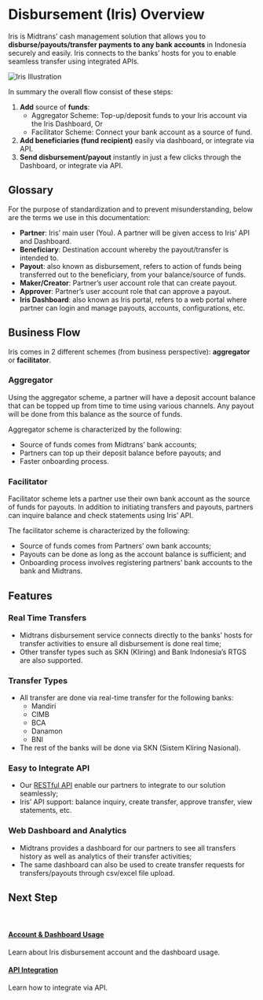 # Disbursement (Iris) Overview

Iris is Midtrans’ cash management solution that allows you to **disburse/payouts/transfer payments to any bank accounts** in Indonesia securely and easily. Iris connects to the banks’ hosts for you to enable seamless transfer using integrated APIs.

![Iris Illustration](https://storage.googleapis.com/go-merchant-production.appspot.com/uploads/2020/11/59d58817e872cc6052f7161b4fc18c18_811b73f424b3b631e50cfe7a9f019871_compressed.png ':size=500')

In summary the overall flow consist of these steps:
1. **Add** source of **funds**:
    * Aggregator Scheme: Top-up/deposit funds to your Iris account via the Iris Dashboard, Or
    * Facilitator Scheme: Connect your bank account as a source of fund.
2. **Add beneficiaries (fund recipient)** easily via dashboard, or integrate via API.
3. **Send disbursement/payout** instantly in just a few clicks through the Dashboard, or integrate via API.

<!-- @TODO: Need some visual, request to MKT team or maybe from Iris sales deck-->

## Glossary
For the purpose of standardization and to prevent misunderstanding, below are the terms we use in this documentation:

- **Partner**: Iris’ main user (You). A partner will be given access to Iris’ API and Dashboard.
- **Beneficiary**: Destination account whereby the payout/transfer is intended to.
- **Payout**: also known as disbursement, refers to action of funds being transferred out to the beneficiary, from your balance/source of funds.
- **Maker/Creator**: Partner’s user account role that can create payout.
- **Approver**: Partner’s user account role that can approve a payout.
- **Iris Dashboard**: also known as Iris portal, refers to a web portal where partner can login and manage payouts, accounts, configurations, etc.

## Business Flow
Iris comes in 2 different schemes (from business perspective): **aggregator** or **facilitator**.

<!-- @TODO: add visual to explain the diff  -->
 
### Aggregator
Using the aggregator scheme, a partner will have a deposit account balance that can be topped up from time to time using various channels. Any payout will be done from this balance as the source of funds.
 
Aggregator scheme is characterized by the following:
- Source of funds comes from Midtrans’ bank accounts;
- Partners can top up their deposit balance before payouts; and
- Faster onboarding process.  

### Facilitator
Facilitator scheme lets a partner use their own bank account as the source of funds for payouts. In addition to initiating transfers and payouts, partners can inquire balance and check statements using Iris’ API.
 
The facilitator scheme is characterized by the following:
- Source of funds comes from Partners’ own bank accounts;
- Payouts can be done as long as the account balance is sufficient; and
- Onboarding process involves registering partners’ bank accounts to the bank and Midtrans.

## Features
### Real Time Transfers
- Midtrans disbursement service connects directly to the banks’ hosts for transfer activities to ensure all disbursement is done real time;
- Other transfer types such as SKN (Kliring) and Bank Indonesia’s RTGS are also supported.

### Transfer Types
- All transfer are done via real-time transfer for the following banks:
  - Mandiri
  - CIMB
  - BCA
  - Danamon
  - BNI
- The rest of the banks will be done via SKN (Sistem Kliring Nasional).


### Easy to Integrate API
- Our [RESTful API](https://iris-docs.midtrans.com) enable our partners to integrate to our solution seamlessly;
- Iris’ API support: balance inquiry, create transfer, approve transfer, view statements, etc.

### Web Dashboard and Analytics
- Midtrans provides a dashboard for our partners to see all transfers history as well as analytics of their transfer activities;
- The same dashboard can also be used to create transfer requests for transfers/payouts through csv/excel file upload.


## Next Step
<br>
<div class="my-card">

#### [Account & Dashboard Usage](/en/disbursement/dashboard-usage.md)
Learn about Iris disbursement account and the dashboard usage.
</div>

<div class="my-card">

#### [API Integration](https://iris-docs.midtrans.com/#setting-up-iris)
Learn how to integrate via API.
</div>